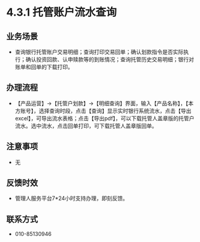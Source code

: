 # 4.3.1 托管账户流水查询
## <i class="hicon lb1"></i>业务场景
- 查询银行托管账户交易明细；查询打印交易回单；确认划款指令是否实际执行；确认投资回款、认申赎款等的到账情况；查询托管历史交易明细；银行对账单和回单的下载打印。

## <i class="hicon lb2"></i>办理流程
- 【产品运营】->【托管户划款】->【明细查询】界面，输入【产品名称】，【本方账号】，选择查询时段，点击【查询】显示实时银行系统流水，点击【导出excel】，可导出流水表格；点击【导出pdf】，可以下载托管人盖章版的托管户流水。选中流水，点击回单打印，可下载托管人盖章版回单。

## <i class="hicon lb3"></i>注意事项
- 无

## <i class="hicon lb4"></i>反馈时效
- 管理人服务平台7*24小时支持办理，即刻反馈。

## <i class="hicon lb5"></i>联系方式
- 010-85130946
